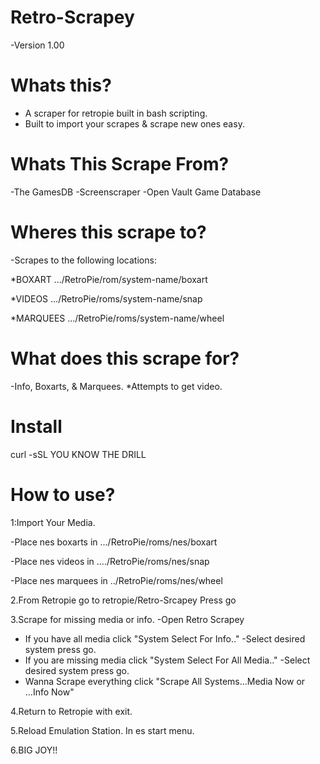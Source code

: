 # Retro-Scrapey
-Version 1.00

# Whats this?
- A scraper for retropie built in bash scripting.
- Built to import your scrapes & scrape new ones easy.

# Whats This Scrape From?
-The GamesDB 
-Screenscraper
-Open Vault Game Database

# Wheres this scrape to?
-Scrapes to the following locations:
 
 *BOXART   .../RetroPie/rom/system-name/boxart
 
 *VIDEOS   .../RetroPie/roms/system-name/snap
 
 *MARQUEES .../RetroPie/roms/system-name/wheel

# What does this scrape for?
-Info, Boxarts, & Marquees. *Attempts to get video.

# Install
curl -sSL YOU KNOW THE DRILL

# How to use?
1:Import Your Media. 
 
 -Place nes boxarts in .../RetroPie/roms/nes/boxart
 
 -Place nes videos in ..../RetroPie/roms/nes/snap
 
 -Place nes marquees in ../RetroPie/roms/nes/wheel

2.From Retropie go to retropie/Retro-Srcapey Press go

3.Scrape for missing media or info.
 -Open Retro Scrapey
 - If you have all media click "System Select For Info.."
  -Select desired system press go.
 - If you are missing media click "System Select For All Media.."
  -Select desired system press go.
 - Wanna Scrape everything click "Scrape All Systems...Media Now or ...Info Now"  
 
 4.Return to Retropie with exit. 
 
 5.Reload Emulation Station. In es start menu.
 
 6.BIG JOY!!
